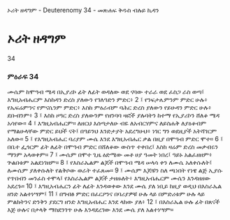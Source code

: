 ﻿
 ኦሪት ዘዳግም - Deuterenomy 34 - መጽሐፍ ቅዱስ ብሉይ ኪዳን
# ኦሪት ዘዳግም
34
### ምዕራፍ 34
ሙሴም ከሞዓብ ሜዳ በኢያሪኮ ፊት ለፊት ወዳለው ወደ ናባው ተራራ ወደ ፈስጋ ራስ ወጣ፤ እግዚአብሔርም እስከዳን ድረስ ያለውን የገለዓድን ምድር፥
2 ፤ የንፍታሌምንም ምድር ሁሉ፥ የኤፍሬምንና የምናሴንም ምድር፥ እስከ ምዕራብም ባሕር ድረስ ያለውን የይሁዳን ምድር ሁሉ፥ ደቡብንም፥
3 ፤ እስከ ዞዓር ድረስ ያለውንም የዘንባባ ዛፎች ያሉባትን ከተማ የኢያሪኮን ሸለቆ ሜዳ አሳየው።
4 ፤ እግዚአብሔርም። ለዘርህ እሰጣታለሁ ብዬ ለአብርሃምና ለይስሐቅ ለያዕቆብም የማልሁላቸው ምድር ይህች ናት፤ በዓይንህ እንድታያት አደረግሁህ፥ ነገር ግን ወደዚያች አትሻገርም አለው።
5 ፤ የእግዚአብሔር ባሪያም ሙሴ እንደ እግዚአብሔር ቃል በዚያ በሞዓብ ምድር ሞተ።
6 ፤ በቤተ ፌጎርም ፊት ለፊት በሞዓብ ምድር በሸለቆው ውስጥ ተቀበረ፤ እስከ ዛሬም ድረስ መቃብሩን ማንም አላወቀም።
7 ፤ ሙሴም በሞተ ጊዜ ዕድሜው መቶ ሀያ ዓመት ነበረ፤ ዓይኑ አልፈዘዘም፥ ጕልበቱም አልደነገዘም።
8 ፤ የእስራኤልም ልጆች በሞዓብ ሜዳ ሠላሳ ቀን ለሙሴ አለቀሱለት፤ ለሙሴም ያለቀሱለት የልቅሶው ወራት ተፈጸመ።
9 ፤ ሙሴም እጆቹን ስለ ጫነበት የነዌ ልጅ ኢያሱ የጥበብን መንፈስ ተሞላ፤ የእስራኤልም ልጆች ታዘዙለት፥ እግዚአብሔርም ሙሴን እንዳዘዘው አደረጉ።
10 ፤ እግዚአብሔርን ፊት ለፊት እንዳወቀው እንደ ሙሴ ያለ ነቢይ ከዚያ ወዲህ በእስራኤል ዘንድ አልተነሣም፤
11 ፤ በግብፅ ምድር በፈርዖንና በባሪያዎቹ ሁሉ ላይ በምድሪቱም ሁሉ ላይ ምልክትንና ድንቅን ያደርግ ዘንድ እግዚአብሔር እንደ ላከው ያለ፥
12 ፤ በእስራኤል ሁሉ ፊት በጸናች እጅ ሁሉና በታላቅ ማስደንገጥ ሁሉ እንዳደረገው እንደ ሙሴ ያለ አልተነሣም። 
